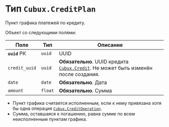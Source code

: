 Тип `Cubux.CreditPlan`
======================

Пункт графика платежей по кредиту.

Объект со следующими полями:

Поле | Тип | Описание
---- | --- | --------
**`uuid`** PK | `uuid`  | UUID
`credit_uuid` | `uuid`  | **Обязательно**. UUID кредита [`Cubux.Credit`][Cubux.Credit]. Не может быть изменён после создания.
`date`        | `date`  | **Обязательно**. Дата
`amount`      | `float` | **Обязательно**. Сумма

*   Пункт графика считается исполненным, если к нему привязана хотя бы
    одна операция [`Cubux.CreditOperation`][Cubux.CreditOperation].
*   Сумма, оставшаяся к погашению, равна сумме по всем неисполненным
    пунктам графика.


[Cubux.Credit]: ./credit.md
[Cubux.CreditOperation]: ./credit-operation.md
